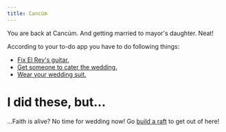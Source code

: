 ```yaml
---
title: Cancúm
---
```


You are back at Cancúm. And getting married to mayor's daughter. Neat!

According to your to-do app you have to do following things:
 - [Fix El Rey's guitar.](010-guitar.md)
 - [Get someone to cater the wedding.](020-catering.md)
 - [Wear your wedding suit.](030-suit.md)

# I did these, but...
...Faith is alive? No time for wedding now! Go [build a raft](040-raft/index.md) to get out of here!
